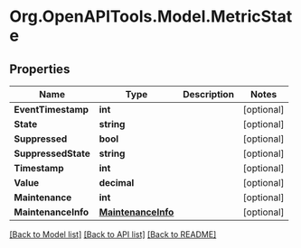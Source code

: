
# Org.OpenAPITools.Model.MetricState

## Properties

Name | Type | Description | Notes
------------ | ------------- | ------------- | -------------
**EventTimestamp** | **int** |  | [optional] 
**State** | **string** |  | [optional] 
**Suppressed** | **bool** |  | [optional] 
**SuppressedState** | **string** |  | [optional] 
**Timestamp** | **int** |  | [optional] 
**Value** | **decimal** |  | [optional] 
**Maintenance** | **int** |  | [optional] 
**MaintenanceInfo** | [**MaintenanceInfo**](MaintenanceInfo.md) |  | [optional] 

[[Back to Model list]](../README.md#documentation-for-models)
[[Back to API list]](../README.md#documentation-for-api-endpoints)
[[Back to README]](../README.md)

